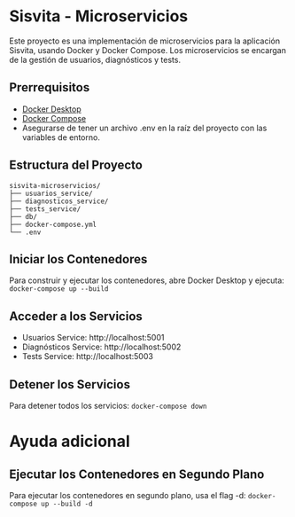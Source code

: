 # Sisvita - Microservicios

Este proyecto es una implementación de microservicios para la aplicación Sisvita, usando Docker y Docker Compose. Los microservicios se encargan de la gestión de usuarios, diagnósticos y tests.

## Prerrequisitos

- [Docker Desktop](https://www.docker.com/products/docker-desktop/)
- [Docker Compose](https://docs.docker.com/compose/install/)
- Asegurarse de tener un archivo .env en la raíz del proyecto con las variables de entorno.

## Estructura del Proyecto

```plaintext
sisvita-microservicios/
├── usuarios_service/
├── diagnosticos_service/
├── tests_service/
├── db/
├── docker-compose.yml
└── .env
```

## Iniciar los Contenedores
Para construir y ejecutar los contenedores, abre Docker Desktop y ejecuta:
`docker-compose up --build`

## Acceder a los Servicios

 - Usuarios Service: http://localhost:5001
 - Diagnósticos Service: http://localhost:5002
 - Tests Service: http://localhost:5003

## Detener los Servicios
Para detener todos los servicios:
`docker-compose down`


# Ayuda adicional

## Ejecutar los Contenedores en Segundo Plano
Para ejecutar los contenedores en segundo plano, usa el flag -d:
`docker-compose up --build -d`